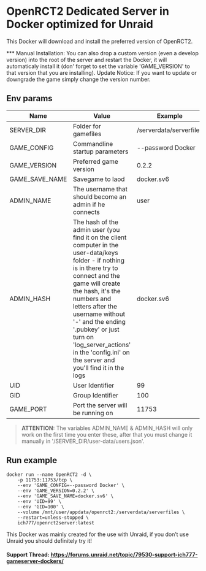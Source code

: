 # OpenRCT2 Dedicated Server in Docker optimized for Unraid

This Docker will download and install the preferred version of OpenRCT2.

*** Manual Installation: You can also drop a custom version (even a develop version) into the root of the server and restart the Docker, it will automaticaly install it (don' forget to set the variable 'GAME_VERSION' to that version that you are installing).
Update Notice: If you want to update or downgrade the game simply change the version number.

## Env params

| Name | Value | Example |
| --- | --- | --- |
| SERVER_DIR | Folder for gamefiles | /serverdata/serverfiles |
| GAME_CONFIG | Commandline startup parameters | --password Docker |
| GAME_VERSION | Preferred game version | 0.2.2 |
| GAME_SAVE_NAME | Savegame to laod | docker.sv6 |
| ADMIN_NAME | The username that should become an admin if he connects | user |
| ADMIN_HASH | The hash of the admin user (you find it on the client computer in the user-data/keys folder - if nothing is in there try to connect and the game will create the hash, it's the numbers and letters after the username without '-' and the ending '.pubkey' or just turn on 'log_server_actions' in the 'config.ini' on the server and you'll find it in the logs | docker.sv6 |
| UID | User Identifier | 99 |
| GID | Group Identifier | 100 |
| GAME_PORT | Port the server will be running on | 11753 |

>**ATTENTION:** The variables ADMIN_NAME & ADMIN_HASH will only work on the first time you enter these, after that you must change it manually in '/SERVER_DIR/user-data/users.json'.


## Run example

```
docker run --name OpenRCT2 -d \
    -p 11753:11753/tcp \
    --env 'GAME_CONFIG=--password Docker' \
    --env 'GAME_VERSION=0.2.2' \
    --env 'GAME_SAVE_NAME=docker.sv6' \
    --env 'UID=99' \
    --env 'GID=100' \
    --volume /mnt/user/appdata/openrct2:/serverdata/serverfiles \
    --restart=unless-stopped \
    ich777/openrct2server:latest
```

This Docker was mainly created for the use with Unraid, if you don’t use Unraid you should definitely try it!

#### Support Thread: https://forums.unraid.net/topic/79530-support-ich777-gameserver-dockers/